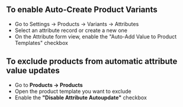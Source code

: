 ## To enable Auto-Create Product Variants

- Go to Settings -> Products -> Variants -> Attributes
- Select an attribute record or create a new one
- On the Attribute form view, enable the "Auto-Add Value to Product Templates" checkbox

## To exclude products from automatic attribute value updates

- Go to **Products → Products**
- Open the product template you want to exclude
- Enable the **"Disable Attribute Autoupdate"** checkbox
